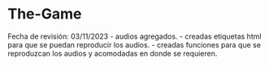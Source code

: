 # The-Game
Fecha de revisión: 03/11/2023
    - audios agregados.
    - creadas etiquetas html para que se puedan reproducir los audios.
    - creadas funciones para que se reproduzcan los audios y acomodadas en donde se requieren.